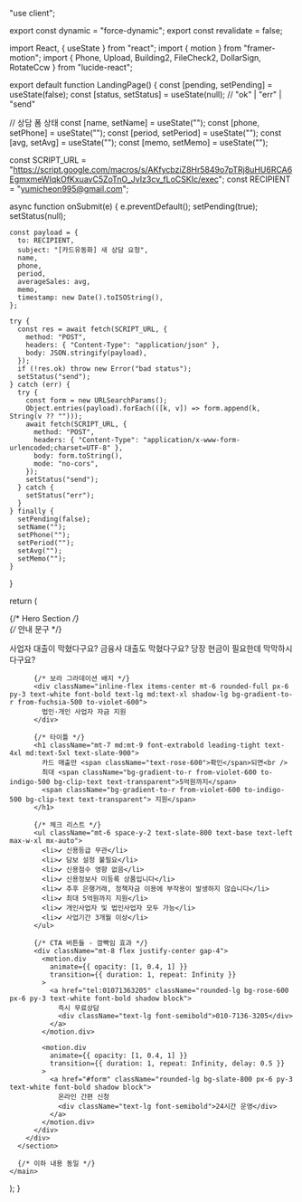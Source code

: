 "use client";

export const dynamic = "force-dynamic";
export const revalidate = false;

import React, { useState } from "react";
import { motion } from "framer-motion";
import { Phone, Upload, Building2, FileCheck2, DollarSign, RotateCcw } from "lucide-react";

export default function LandingPage() {
  const [pending, setPending] = useState(false);
  const [status, setStatus] = useState(null); // "ok" | "err" | "send"

  // 상담 폼 상태
  const [name, setName] = useState("");
  const [phone, setPhone] = useState("");
  const [period, setPeriod] = useState("");
  const [avg, setAvg] = useState("");
  const [memo, setMemo] = useState("");

  const SCRIPT_URL = "https://script.google.com/macros/s/AKfycbziZ8Hr5849o7pTRj8uHU6RCA6EgmxmeWIqkOfKxuavC5ZoTnO_JvIz3cv_fLoCSKIc/exec";
  const RECIPIENT = "yumicheon995@gmail.com";

  async function onSubmit(e) {
    e.preventDefault();
    setPending(true);
    setStatus(null);

    const payload = {
      to: RECIPIENT,
      subject: "[카드유동화] 새 상담 요청",
      name,
      phone,
      period,
      averageSales: avg,
      memo,
      timestamp: new Date().toISOString(),
    };

    try {
      const res = await fetch(SCRIPT_URL, {
        method: "POST",
        headers: { "Content-Type": "application/json" },
        body: JSON.stringify(payload),
      });
      if (!res.ok) throw new Error("bad status");
      setStatus("send");
    } catch (err) {
      try {
        const form = new URLSearchParams();
        Object.entries(payload).forEach(([k, v]) => form.append(k, String(v ?? "")));
        await fetch(SCRIPT_URL, {
          method: "POST",
          headers: { "Content-Type": "application/x-www-form-urlencoded;charset=UTF-8" },
          body: form.toString(),
          mode: "no-cors",
        });
        setStatus("send");
      } catch {
        setStatus("err");
      }
    } finally {
      setPending(false);
      setName("");
      setPhone("");
      setPeriod("");
      setAvg("");
      setMemo("");
    }
  }

  return (
    <main className="bg-white">
      {/* Hero Section */}
      <section className="bg-[#EAF2FF] py-16 md:py-24">
        <div className="max-w-4xl mx-auto px-4 text-center">
          {/* 안내 문구 */}
          <p className="leading-relaxed text-base md:text-lg font-semibold space-y-2">
            <span className="block text-red-600 text-base md:text-lg">사업자 대출이 막혔다구요?</span>
            <span className="block text-blue-600 text-base md:text-lg">금융사 대출도 막혔다구요?</span>
            <span className="block text-orange-500 text-base md:text-lg">당장 현금이 필요한데 막막하시다구요?</span>
          </p>

          {/* 보라 그라데이션 배지 */}
          <div className="inline-flex items-center mt-6 rounded-full px-6 py-3 text-white font-bold text-lg md:text-xl shadow-lg bg-gradient-to-r from-fuchsia-500 to-violet-600">
            법인·개인 사업자 자금 지원
          </div>

          {/* 타이틀 */}
          <h1 className="mt-7 md:mt-9 font-extrabold leading-tight text-4xl md:text-5xl text-slate-900">
            카드 매출만 <span className="text-rose-600">확인</span>되면<br />
            최대 <span className="bg-gradient-to-r from-violet-600 to-indigo-500 bg-clip-text text-transparent">5억원까지</span>
            <span className="bg-gradient-to-r from-violet-600 to-indigo-500 bg-clip-text text-transparent"> 지원</span>
          </h1>

          {/* 체크 리스트 */}
          <ul className="mt-6 space-y-2 text-slate-800 text-base text-left max-w-xl mx-auto">
            <li>✔ 신용등급 무관</li>
            <li>✔ 담보 설정 불필요</li>
            <li>✔ 신용점수 영향 없음</li>
            <li>✔ 신용정보사 미등록 상품입니다</li>
            <li>✔ 추후 은행거래, 정책자금 이용에 부작용이 발생하지 않습니다</li>
            <li>✔ 최대 5억원까지 지원</li>
            <li>✔ 개인사업자 및 법인사업자 모두 가능</li>
            <li>✔ 사업기간 3개월 이상</li>
          </ul>

          {/* CTA 버튼들 - 깜빡임 효과 */}
          <div className="mt-8 flex justify-center gap-4">
            <motion.div
              animate={{ opacity: [1, 0.4, 1] }}
              transition={{ duration: 1, repeat: Infinity }}
            >
              <a href="tel:01071363205" className="rounded-lg bg-rose-600 px-6 py-3 text-white font-bold shadow block">
                즉시 무료상담
                <div className="text-lg font-semibold">010-7136-3205</div>
              </a>
            </motion.div>

            <motion.div
              animate={{ opacity: [1, 0.4, 1] }}
              transition={{ duration: 1, repeat: Infinity, delay: 0.5 }}
            >
              <a href="#form" className="rounded-lg bg-slate-800 px-6 py-3 text-white font-bold shadow block">
                온라인 간편 신청
                <div className="text-lg font-semibold">24시간 운영</div>
              </a>
            </motion.div>
          </div>
        </div>
      </section>

      {/* 이하 내용 동일 */}
    </main>
  );
}
